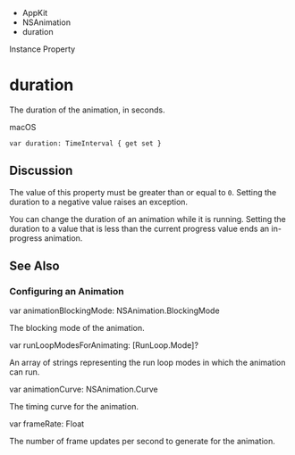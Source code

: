 

- AppKit
- NSAnimation
-  duration 

Instance Property

# duration

The duration of the animation, in seconds.

macOS

``` source
var duration: TimeInterval { get set }
```

## Discussion

The value of this property must be greater than or equal to `0`. Setting the duration to a negative value raises an exception.

You can change the duration of an animation while it is running. Setting the duration to a value that is less than the current progress value ends an in-progress animation.

## See Also

### Configuring an Animation

var animationBlockingMode: NSAnimation.BlockingMode

The blocking mode of the animation.

var runLoopModesForAnimating: [RunLoop.Mode]?

An array of strings representing the run loop modes in which the animation can run.

var animationCurve: NSAnimation.Curve

The timing curve for the animation.

var frameRate: Float

The number of frame updates per second to generate for the animation.

